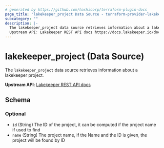 ```yaml
---
# generated by https://github.com/hashicorp/terraform-plugin-docs
page_title: "lakekeeper_project Data Source - terraform-provider-lakekeeper"
subcategory: ""
description: |-
  The lakekeeper_project data source retrieves information about a lakekeeper project.
  Upstream API: Lakekeeper REST API docs https://docs.lakekeeper.io/docs/nightly/api/management/#tag/project/operation/get_project_by_id
---
```


# lakekeeper_project (Data Source)

The `lakekeeper_project` data source retrieves information about a lakekeeper project.

**Upstream API**: [Lakekeeper REST API docs](https://docs.lakekeeper.io/docs/nightly/api/management/#tag/project/operation/get_project_by_id)



<!-- schema generated by tfplugindocs -->
## Schema

### Optional

- `id` (String) The ID of the project, it can be computed if the project name if used to find
- `name` (String) The project name, if the Name and the ID is given, the project will be found by ID
